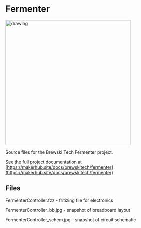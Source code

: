 # Fermenter
<img src="https://github.com/user-attachments/assets/e4451f37-9971-41c2-966a-e320cdb878ee" alt="drawing" width="400"/>

Source files for the Brewski Tech Fermenter project.

See the full project documentation at [https://makerhub.site/docs/brewskitech/fermenter](https://makerhub.site/docs/brewskitech/fermenter)

## Files

FermenterController.fzz - fritizing file for electronics

FermenterController_bb.jpg - snapshot of breadboard layout

FermenterController_schem.jpg - snapshot of circuit schematic
